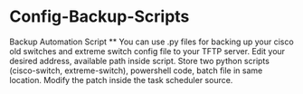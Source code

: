 # Config-Backup-Scripts
Backup Automation Script
**
You can use .py files for backing up your cisco old switches and extreme switch config file to your TFTP server. Edit your desired address, available path inside script. Store two python scripts (cisco-switch, extreme-switch), powershell code, batch file in same location. Modify the patch inside the task scheduler source. 
